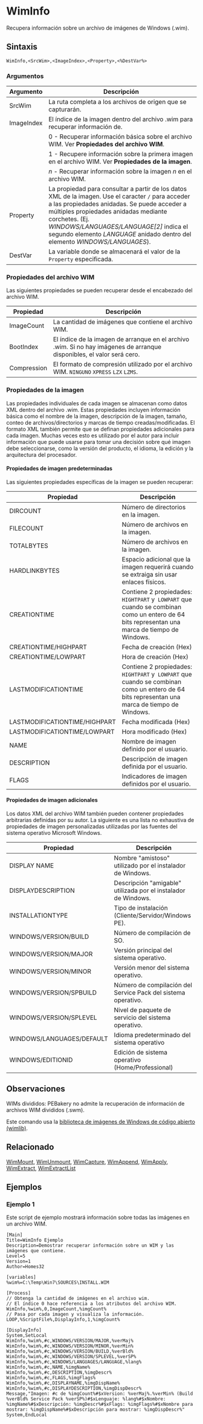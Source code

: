 # WimInfo

Recupera información sobre un archivo de imágenes de Windows (.wim).

## Sintaxis

```pebakery
WimInfo,<SrcWim>,<ImageIndex>,<Property>,<%DestVar%>
```

### Argumentos

| Argumento | Descripción |
| --- | --- |
| SrcWim | La ruta completa a los archivos de origen que se capturarán. |
| ImageIndex | El índice de la imagen dentro del archivo .wim para recuperar información de. |
|| 0 - Recuperar información básica sobre el archivo WIM. Ver **Propiedades del archivo WIM**. |
|| 1 - Recupere información sobre la primera imagen en el archivo WIM. Ver **Propiedades de la imagen**. |
|| _n_ - Recuperar información sobre la imagen _n_ en el archivo WIM. |
| Property | La propiedad para consultar a partir de los datos XML de la imagen. Use el caracter `/` para acceder a las propiedades anidadas. Se puede acceder a múltiples propiedades anidadas mediante corchetes. (Ej. _WINDOWS/LANGUAGES/LANGUAGE[2]_ indica el segundo elemento _LANGUAGE_ anidado dentro del elemento _WINDOWS/LANGUAGES_). |
| DestVar | La variable donde se almacenará el valor de la `Property` especificada. |

### Propiedades del archivo WIM

Las siguientes propiedades se pueden recuperar desde el encabezado del archivo WIM.

| Propiedad | Descripción |
| --- | --- |
| ImageCount | La cantidad de imágenes que contiene el archivo WIM. |
| BootIndex | El índice de la imagen de arranque en el archivo .wim. Si no hay imágenes de arranque disponibles, el valor será cero. |
| Compression | El formato de compresión utilizado por el archivo WIM. `NINGUNO` `XPRESS` `LZX` `LZMS`. |

### Propiedades de la imagen

Las propiedades individuales de cada imagen se almacenan como datos XML dentro del archivo .wim. Estas propiedades incluyen información básica como el nombre de la imagen, descripción de la imagen, tamaño, conteo de archivos/directorios y marcas de tiempo creadas/modificadas. El formato XML también permite que se definan propiedades adicionales para cada imagen. Muchas veces esto es utilizado por el autor para incluir información que puede usarse para tomar una decisión sobre qué imagen debe seleccionarse, como la versión del producto, el idioma, la edición y la arquitectura del procesador.

#### Propiedades de imagen predeterminadas

Las siguientes propiedades específicas de la imagen se pueden recuperar:

| Propiedad | Descripción |
| --- | --- |
| DIRCOUNT | Número de directorios en la imagen. |
| FILECOUNT | Número de archivos en la imagen.  |
| TOTALBYTES | Número de archivos en la imagen. |
| HARDLINKBYTES | Espacio adicional que la imagen requerirá cuando se extraiga sin usar enlaces físicos. |
| CREATIONTIME | Contiene 2 propiedades: `HIGHTPART` y` LOWPART` que cuando se combinan como un entero de 64 bits representan una marca de tiempo de Windows. |
| CREATIONTIME/HIGHPART | Fecha de creación (Hex) |
| CREATIONTIME/LOWPART | Hora de creación (Hex) |
| LASTMODIFICATIONTIME | Contiene 2 propiedades: `HIGHTPART` y` LOWPART` que cuando se combinan como un entero de 64 bits representan una marca de tiempo de Windows. |
| LASTMODIFICATIONTIME/HIGHPART | Fecha modificada (Hex) |
| LASTMODIFICATIONTIME/LOWPART | Hora modificado (Hex) |
| NAME | Nombre de imagen definido por el usuario. |
| DESCRIPTION | Descripción de imagen definida por el usuario.  |
| FLAGS | Indicadores de imagen definidos por el usuario. |

#### Propiedades de imagen adicionales

Los datos XML del archivo WIM también pueden contener propiedades arbitrarias definidas por su autor.
La siguiente es una lista no exhaustiva de propiedades de imagen personalizadas utilizadas por las fuentes del sistema operativo Microsoft Windows.

| Propiedad | Descripción |
| --- | --- |
| DISPLAY NAME | Nombre "amistoso" utilizado por el instalador de Windows. |
| DISPLAYDESCRIPTION | Descripción "amigable" utilizada por el instalador de Windows. |
| INSTALLATIONTYPE | Tipo de instalación (Cliente/Servidor/Windows PE). |
| WINDOWS/VERSION/BUILD | Número de compilación de SO. |
| WINDOWS/VERSION/MAJOR | Versión principal del sistema operativo. |
| WINDOWS/VERSION/MINOR | Versión menor del sistema operativo. |
| WINDOWS/VERSION/SPBUILD | Número de compilación del Service Pack del sistema operativo. |
| WINDOWS/VERSION/SPLEVEL | Nivel de paquete de servicio del sistema operativo. |
| WINDOWS/LANGUAGES/DEFAULT | Idioma predeterminado del sistema operativo  |
| WINDOWS/EDITIONID | Edición de sistema operativo (Home/Professional) |

## Observaciones

WIMs divididos: PEBakery no admite la recuperación de información de archivos WIM divididos (.swm).

Este comando usa la [biblioteca de imágenes de Windows de código abierto (wimlib)](https://wimlib.net/).

## Relacionado

[WimMount](./WimMount.md), [WimUnmount](./WimUnmount.md), [WimCapture](./WimCapture.md), [WimAppend](./WimAppend.md), [WimApply](./WimApply.md), [WimExtract](./WimExtract.md), [WimExtractList](./WimExtractList.md)

## Ejemplos

### Ejemplo 1

Este script de ejemplo mostrará información sobre todas las imágenes en un archivo WIM.

```pebakery
[Main]
Title=WimInfo Ejemplo
Description=Demostrar recuperar información sobre un WIM y las imágenes que contiene.
Level=5
Version=1
Author=Homes32

[variables]
%wim%=C:\Temp\Win7\SOURCES\INSTALL.WIM

[Process]
// Obtenga la cantidad de imágenes en el archivo wim.
// El índice 0 hace referencia a los atributos del archivo WIM.
WimInfo,%wim%,0,ImageCount,%imgCount%
// Pasa por cada imagen y visualiza la información.
LOOP,%ScriptFile%,DisplayInfo,1,%imgCount%

[DisplayInfo]
System,SetLocal
WimInfo,%wim%,#c,WINDOWS/VERSION/MAJOR,%verMaj%
WimInfo,%wim%,#c,WINDOWS/VERSION/MINOR,%verMin%
WimInfo,%wim%,#c,WINDOWS/VERSION/BUILD,%verBld%
WimInfo,%wim%,#c,WINDOWS/VERSION/SPLEVEL,%verSP%
WimInfo,%wim%,#c,WINDOWS/LANGUAGES/LANGUAGE,%lang%
WimInfo,%wim%,#c,NAME,%imgName%
WimInfo,%wim%,#c,DESCRIPTION,%imgDescr%
WimInfo,%wim%,#c,FLAGS,%imgFlags%
WimInfo,%wim%,#c,DISPLAYNAME,%imgDispName%
WimInfo,%wim%,#c,DISPLAYDESCRIPTION,%imgDispDescr%
Message,"Imagen: #c de %imgCount%#$xVersion: %verMaj%.%verMin% (Build %verBld% Service Pack %verSP%)#$xLenguaje: %lang%#$xNombre: %imgName%#$xDescripción: %imgDescr%#$xFlags: %imgFlags%#$xNombre para mostrar: %imgDispName%#$xDescripción para mostrar: %imgDispDescr%"
System,EndLocal
```
